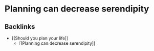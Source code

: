 # Planning can decrease serendipity

## Backlinks
* [[Should you plan your life]]
	* [[Planning can decrease serendipity]]

<!-- {BearID:8FEF0ECD-0041-438C-82F4-D9FC37950310-45586-0000044D995D8210} -->
